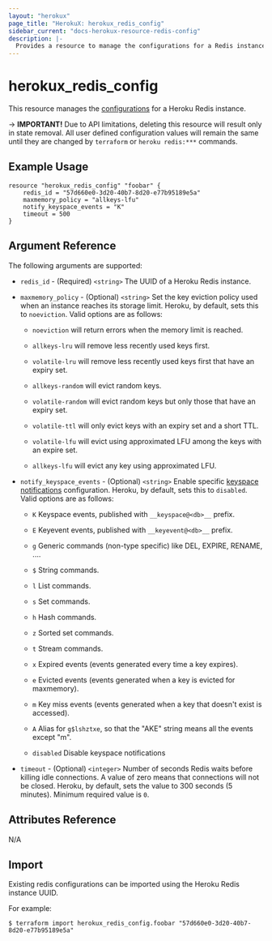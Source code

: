 ```yaml
---
layout: "herokux"
page_title: "HerokuX: herokux_redis_config"
sidebar_current: "docs-herokux-resource-redis-config"
description: |-
  Provides a resource to manage the configurations for a Redis instance/
---
```


# herokux\_redis\_config

This resource manages the [configurations](https://devcenter.heroku.com/articles/heroku-redis#configuring-your-instance)
for a Heroku Redis instance.

-> **IMPORTANT!**
Due to API limitations, deleting this resource will result only in state removal. All user defined configuration values
will remain the same until they are changed by `terraform` or `heroku redis:***` commands.

## Example Usage

```hcl-terraform
resource "herokux_redis_config" "foobar" {
	redis_id = "57d660e0-3d20-40b7-8d20-e77b95189e5a"
	maxmemory_policy = "allkeys-lfu"
	notify_keyspace_events = "K"
	timeout = 500
}
```

## Argument Reference

The following arguments are supported:

* `redis_id` - (Required) `<string>` The UUID of a Heroku Redis instance.

* `maxmemory_policy` - (Optional) `<string>` Set the key eviction policy used when an instance reaches its storage limit.
Heroku, by default, sets this to `noeviction`. Valid options are as follows:

    * `noeviction` will return errors when the memory limit is reached.

    * `allkeys-lru` will remove less recently used keys first.

    * `volatile-lru` will remove less recently used keys first that have an expiry set.

    * `allkeys-random` will evict random keys.

    * `volatile-random` will evict random keys but only those that have an expiry set.

    * `volatile-ttl` will only evict keys with an expiry set and a short TTL.

    * `volatile-lfu` will evict using approximated LFU among the keys with an expire set.

    * `allkeys-lfu` will evict any key using approximated LFU.

* `notify_keyspace_events` - (Optional) `<string>` Enable specific [keyspace notifications](https://redis.io/topics/notifications)
configuration. Heroku, by default, sets this to `disabled`. Valid options are as follows:

    * `K` Keyspace events, published with `__keyspace@<db>__` prefix.

    * `E` Keyevent events, published with `__keyevent@<db>__` prefix.

    * `g` Generic commands (non-type specific) like DEL, EXPIRE, RENAME, ....

    * `$` String commands.

    * `l` List commands.

    * `s` Set commands.

    * `h` Hash commands.

    * `z` Sorted set commands.

    * `t` Stream commands.

    * `x` Expired events (events generated every time a key expires).

    * `e` Evicted events (events generated when a key is evicted for maxmemory).

    * `m` Key miss events (events generated when a key that doesn't exist is accessed).

    * `A` Alias for `g$lshztxe`, so that the "AKE" string means all the events except "m".

    * `disabled` Disable keyspace notifications

* `timeout` - (Optional) `<integer>` Number of seconds Redis waits before killing idle connections.
A value of zero means that connections will not be closed. Heroku, by default, sets the value to 300 seconds (5 minutes).
Minimum required value is `0`.

## Attributes Reference

N/A

## Import

Existing redis configurations can be imported using the Heroku Redis instance UUID.

For example:

```shell script
$ terraform import herokux_redis_config.foobar "57d660e0-3d20-40b7-8d20-e77b95189e5a"
```

